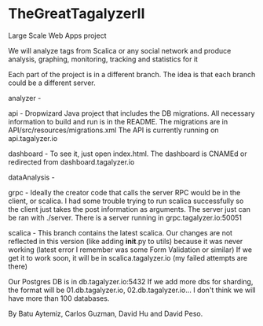 # TheGreatTagalyzerII
Large Scale Web Apps project

We will analyze tags from Scalica or any social network and produce analysis, graphing, monitoring, tracking and statistics for it

Each part of the project is in a different branch. The idea is that each branch could be a different server.

analyzer -

api - Dropwizard Java project that includes the DB migrations. All necessary information to build and run is in the README. The migrations are in API/src/resources/migrations.xml The API is currently running on api.tagalyzer.io

dashboard - To see it, just open index.html. The dashboard is CNAMEd or redirected from dashboard.tagalyzer.io

dataAnalysis - 

grpc - Ideally the creator code that calls the server RPC would be in the client, or scalica. I had some trouble trying to run scalica successfully so the client just takes the post information as arguments. The server just can be ran with ./server. There is a server running in grpc.tagalyzer.io:50051

scalica - This branch contains the latest scalica. Our changes are not reflected in this version (like adding __init__.py to utils) because it was never working (latest error I remember was some Form Validation or similar) If we get it to work soon, it will be in scalica.tagalyzer.io (my failed attempts are there)


Our Postgres DB is in db.tagalyzer.io:5432
If we add more dbs for sharding, the format will be 01.db.tagalyzer.io, 02.db.tagalyzer.io... I don't think we will have more than 100 databases.



By Batu Aytemiz, Carlos Guzman, David Hu and David Peso.

